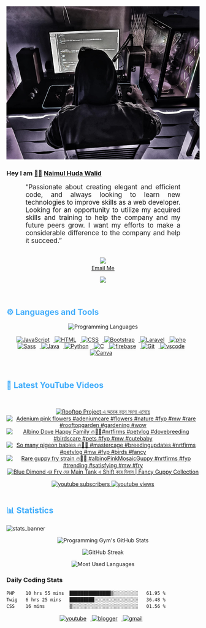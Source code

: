 <!-- ![github_cover_banner](https://www.digitalsolutionservices.com/img/services/web%20development.gif)-->

<div align="center" style="display:block;">
    <img height="400px" width="100%" alt="github cover banner" src="https://raw.githubusercontent.com/NaimulHudaWalid/NaimulHudaWalid/main/272276268_3114779035434264_920860974401480824_n.jpg"/> 
</div>

### Hey I am [👨🏻‍][facebook] [Naimul Huda Walid][youtube]



<p align:"center" style="text-align: justify; margin: 0 50px; font-size: 17px;" >
   “Passionate about creating elegant and efficient code, and always looking to learn new technologies to improve skills as a web developer. Looking for an opportunity to utilize my acquired skills and training to help the company and my future peers grow. I want my efforts to make a considerable difference to the company and help it succeed.”
<br>
<br>
<div align="center">

![](https://visitor-badge.glitch.me/badge?page_id=NaimulHudaWalid)
    <br />
[Email Me](mailto:dev.naimulhuda@gmail.com)
</div>
</p>
<!-- Typing SVG by DenverCoder1 - https://github.com/DenverCoder1/readme-typing-svg -->
<p align="center">
<!--   <a href="https://github.com/DenverCoder1/readme-typing-svg"> -->
    <img src="https://readme-typing-svg.herokuapp.com?color=E22FE4&width=380&height=45&lines=Open-Source+Enthusiast;Learning+In+Public;Empowering+Others;Nice+To+Meet+You+...&center=true"></a>

</p>
<br>
<!-- Languages and Tools -->

<h2 style="color: #44AEFB">⚙️ Languages and Tools</h2>
<div align="center" style="display:block;">
    <img width="100px" alt="Programming Languages" src="https://user-images.githubusercontent.com/78341798/194531121-47b0119a-ce00-439d-b586-125f86acb098.png"/> 
</div>
<br>   
<!-- Icons Resources -->
<!-- https://devicon.dev/ -->
<!-- https://cdn.jsdelivr.net/npm/simple-icons@v3/icons/ -->
<div align="center">
  <a href="https://developer.mozilla.org/en-US/docs/Web/JavaScript" target="_blank" rel="noreferrer">
      <img  alt="JavaScript" height="50px" style="padding-right:10px;" src="https://cdn.jsdelivr.net/gh/devicons/devicon/icons/javascript/javascript-plain.svg"/>
  </a>
  
 
  <a href="https://developer.mozilla.org/en-US/docs/Web/HTML" target="_blank" rel="noreferrer">
      <img  alt="HTML" height="50px" style="padding-right:10px;" src="https://cdn.jsdelivr.net/gh/devicons/devicon/icons/html5/html5-original.svg"/>
  </a>
  <a href="https://developer.mozilla.org/en-US/docs/Web/CSS" target="_blank" rel="noreferrer">
      <img  alt="CSS" height="50px" style="padding-right:10px;" src="https://cdn.jsdelivr.net/gh/devicons/devicon/icons/css3/css3-original.svg"/>
  </a>
  <a href="https://getbootstrap.com/" target="_blank" rel="noreferrer">
      <img  alt="Bootstrap" height="50px" style="padding-right:10px;" src="https://cdn.jsdelivr.net/gh/devicons/devicon/icons/bootstrap/bootstrap-original.svg"/>
  </a> 
  <a href="https://laravel.com/" target="_blank" rel="noreferrer">
      <img  alt="Laravel" height="50px" style="padding-right:10px;" src="https://cdn.jsdelivr.net/gh/devicons/devicon/icons/laravel/laravel-plain.svg"/>
  </a>
  <a href="https://www.php.net/" target="_blank" rel="noreferrer">
      <img  alt="php" height="50px" style="padding-right:10px;" src="https://cdn.jsdelivr.net/gh/devicons/devicon/icons/php/php-original.svg"/>
  </a>
  <a href="https://sass-lang.com/" target="_blank" rel="noreferrer">
      <img  alt="Sass" height="50px" style="padding-right:10px;" src="https://cdn.jsdelivr.net/gh/devicons/devicon/icons/sass/sass-original.svg"/>
  </a>
  <a href="https://www.java.com/en/" target="_blank" rel="noreferrer">
      <img  alt="Java" height="50px" style="padding-right:10px;" src="https://cdn.jsdelivr.net/gh/devicons/devicon/icons/java/java-original.svg"/>
  </a>    
  <a href="https://www.python.org/" target="_blank" rel="noreferrer">
      <img  alt="Python" height="50px" style="padding-right:10px;" src="https://cdn.jsdelivr.net/gh/devicons/devicon/icons/python/python-original.svg"/>
  </a>
  <a href="https://www.cprogramming.com/" target="_blank" rel="noreferrer">
      <img  alt="C" height="50px" style="padding-right:10px;" src="https://cdn.jsdelivr.net/gh/devicons/devicon/icons/c/c-original.svg"/>
  </a>
  
  <a href="https://firebase.google.com/" target="_blank" rel="noreferrer">
      <img  alt="firebase" height="50px" style="padding-right:10px;" src="https://cdn.jsdelivr.net/gh/devicons/devicon/icons/firebase/firebase-plain.svg"/>
  </a>
 
  <a href="https://git-scm.com/" target="_blank" rel="noreferrer">
      <img  alt="Git" height="50px" style="padding-right:10px;" src="https://cdn.jsdelivr.net/gh/devicons/devicon/icons/git/git-original.svg"/>
  </a>
  
  <a href="https://code.visualstudio.com/" target="_blank" rel="noreferrer">
      <img  alt="vscode" height="50px" style="padding-right:10px;"src="https://cdn.jsdelivr.net/gh/devicons/devicon/icons/vscode/vscode-original.svg"/>
  </a>
  <a href="https://www.canva.com/" target="_blank" rel="noreferrer">
      <img  alt="Canva" height="50px" style="padding-right:10px;" src="https://cdn.jsdelivr.net/gh/devicons/devicon/icons/canva/canva-original.svg"/> 
  </a>
</div>
<br>
<br>

<!-- Latest YouTube Videos -->

<h2 style="color: #44AEFB">🎦 Latest YouTube Videos</h2>
<br />

<!-- Resource/Reference: https://github.com/DenverCoder1/github-readme-youtube-cards -->
<div class="youtube videos cards" align="center">

<!-- BEGIN YOUTUBE-CARDS -->
[![Rooftop Project এ অনেক নতুন সদস্য এসেছে](https://ytcards.demolab.com/?id=1mjMK3HPSlE&title=Rooftop+Project+%E0%A6%8F+%E0%A6%85%E0%A6%A8%E0%A7%87%E0%A6%95+%E0%A6%A8%E0%A6%A4%E0%A7%81%E0%A6%A8+%E0%A6%B8%E0%A6%A6%E0%A6%B8%E0%A7%8D%E0%A6%AF+%E0%A6%8F%E0%A6%B8%E0%A7%87%E0%A6%9B%E0%A7%87&lang=en&timestamp=1712625901&background_color=%230d1117&title_color=%23ffffff&stats_color=%23dedede&max_title_lines=1&width=250&border_radius=5 "Rooftop Project এ অনেক নতুন সদস্য এসেছে")](https://www.youtube.com/watch?v=1mjMK3HPSlE)
[![Adenium pink flowers #adeniumcare #flowers #nature #fyp #mw #rare #rooftopgarden #gardening #wow](https://ytcards.demolab.com/?id=x5NKaForag0&title=Adenium+pink+flowers+%23adeniumcare+%23flowers+%23nature+%23fyp+%23mw+%23rare+%23rooftopgarden+%23gardening+%23wow&lang=en&timestamp=1712623153&background_color=%230d1117&title_color=%23ffffff&stats_color=%23dedede&max_title_lines=1&width=250&border_radius=5 "Adenium pink flowers #adeniumcare #flowers #nature #fyp #mw #rare #rooftopgarden #gardening #wow")](https://www.youtube.com/watch?v=x5NKaForag0)
[![Albino Dove Happy Family 🔥🖤💯#nrtfirms #petvlog #dovebreeding #birdscare #pets #fyp #mw #cutebaby](https://ytcards.demolab.com/?id=bHawb5ovXis&title=Albino+Dove+Happy+Family+%F0%9F%94%A5%F0%9F%96%A4%F0%9F%92%AF%23nrtfirms+%23petvlog+%23dovebreeding+%23birdscare+%23pets+%23fyp+%23mw+%23cutebaby&lang=en&timestamp=1712581379&background_color=%230d1117&title_color=%23ffffff&stats_color=%23dedede&max_title_lines=1&width=250&border_radius=5 "Albino Dove Happy Family 🔥🖤💯#nrtfirms #petvlog #dovebreeding #birdscare #pets #fyp #mw #cutebaby")](https://www.youtube.com/watch?v=bHawb5ovXis)
[![So many pigeon babies 🔥💯🖤 #mastercage #breedingupdates #nrtfirms #petvlog #mw #fyp #birds #fancy](https://ytcards.demolab.com/?id=r2T929P7hCU&title=So+many+pigeon+babies+%F0%9F%94%A5%F0%9F%92%AF%F0%9F%96%A4+%23mastercage+%23breedingupdates+%23nrtfirms+%23petvlog+%23mw+%23fyp+%23birds+%23fancy&lang=en&timestamp=1712543540&background_color=%230d1117&title_color=%23ffffff&stats_color=%23dedede&max_title_lines=1&width=250&border_radius=5 "So many pigeon babies 🔥💯🖤 #mastercage #breedingupdates #nrtfirms #petvlog #mw #fyp #birds #fancy")](https://www.youtube.com/watch?v=r2T929P7hCU)
[![Rare guppy fry strain 🔥💯🖤 #albinoPinkMosaicGuppy #nrtfirms #fyp #trending #satisfying #mw #fry](https://ytcards.demolab.com/?id=BXaSx1SyGoM&title=Rare+guppy+fry+strain+%F0%9F%94%A5%F0%9F%92%AF%F0%9F%96%A4+%23albinoPinkMosaicGuppy+%23nrtfirms+%23fyp+%23trending+%23satisfying+%23mw+%23fry&lang=en&timestamp=1712538732&background_color=%230d1117&title_color=%23ffffff&stats_color=%23dedede&max_title_lines=1&width=250&border_radius=5 "Rare guppy fry strain 🔥💯🖤 #albinoPinkMosaicGuppy #nrtfirms #fyp #trending #satisfying #mw #fry")](https://www.youtube.com/watch?v=BXaSx1SyGoM)
[![Blue Dimond এর Fry দের Main Tank এ Shift করে দিলাম | Fancy Guppy Collection](https://ytcards.demolab.com/?id=YOapIGA6pts&title=Blue+Dimond+%E0%A6%8F%E0%A6%B0+Fry+%E0%A6%A6%E0%A7%87%E0%A6%B0+Main+Tank+%E0%A6%8F+Shift+%E0%A6%95%E0%A6%B0%E0%A7%87+%E0%A6%A6%E0%A6%BF%E0%A6%B2%E0%A6%BE%E0%A6%AE+%7C+Fancy+Guppy+Collection&lang=en&timestamp=1712511438&background_color=%230d1117&title_color=%23ffffff&stats_color=%23dedede&max_title_lines=1&width=250&border_radius=5 "Blue Dimond এর Fry দের Main Tank এ Shift করে দিলাম | Fancy Guppy Collection")](https://www.youtube.com/watch?v=YOapIGA6pts)
<!-- END YOUTUBE-CARDS -->
</div>

<!-- Begin Youtube Buttons -->
<!-- Resource/Reference:  https://github.com/DenverCoder1/custom-icon-badges -->
<div class="youtube buttons" align="center">
    <a href="https://www.youtube.com/channel/UCa3YaFwzSII0kKg3Nads2dQ"  target="_blank">
        <img alt="youtube subscribers" src="https://img.shields.io/youtube/channel/subscribers/UCa3YaFwzSII0kKg3Nads2dQ?logo=youtube&logoColor=red&style=for-the-badge"/>
    </a> 
    <a href="https://www.youtube.com/channel/UCa3YaFwzSII0kKg3Nads2dQ"  target="_blank">
        <img alt="youtube views" src="https://custom-icon-badges.demolab.com/youtube/channel/views/UCa3YaFwzSII0kKg3Nads2dQ?color=%23E05D44&logo=eye&logoColor=white&style=for-the-badge&labelColor=#555555"/>
    </a> 
</div>
<br>
<!-- End Youtube Buttons -->

<!-- Statistics -->

<h2 style="color: #44AEFB">📊 Statistics</h2>

![stats_banner](https://user-images.githubusercontent.com/78341798/194534778-d662496c-ae00-4e8d-ae9b-b90912054e7f.gif)

<!-- Begin Stats Cards -->
<!-- Resources:  -->
<!-- Github & Languages Stats: https://github.com/naimul15-12090/github-readme-stats --> 
<!-- Streak Stats: https://github.com/denvercoder1/github-readme-streak-stats -->
<!-- Change the value after ?username= to your GitHub username. -->
<div class="stats" align="center">

![Programming Gym's GitHub Stats](https://github-readme-stats.vercel.app/api?username=NaimulHudaWalid&hide=stars&count_private=true&show_icons=true&theme=algolia&border_radius=20)

![GitHub Streak](https://streak-stats.demolab.com?user=NaimulHudaWalid&count_private=true&theme=algolia&border_radius=22)

![Most Used Languages](https://github-readme-stats.vercel.app/api/top-langs/?username=NaimulHudaWalid&langs_count=8&layout=compact&show_icons=true&theme=algolia&border_radius=20)
    
<!-- ![Top Langs](https://github-readme-stats.vercel.app/api/top-langs/?username=naimul15-12090&langs_count=8) -->
<!-- [![Top Langs](https://github-readme-stats.vercel.app/api/top-langs/?username=naimul15-12090&layout=compact)](https://github.com/anuraghazra/github-readme-stats)
 -->
    
</div>
<!--  End Stats Cards -->



### Daily Coding Stats
<!--START_SECTION:waka-->

```txt
PHP    10 hrs 55 mins  ███████████████▒░░░░░░░░░   61.95 %
Twig   6 hrs 25 mins   █████████░░░░░░░░░░░░░░░░   36.48 %
CSS    16 mins         ▒░░░░░░░░░░░░░░░░░░░░░░░░   01.56 %
```

<!--END_SECTION:waka-->
<!-- Begin Footer -->
<!-- Icons Resources -->
<!-- https://devicon.dev/ -->
<div class="footer" align="center" style="margin:15px;">
    <a href="https://www.youtube.com/channel/UCa3YaFwzSII0kKg3Nads2dQ" target="_blank">
        <img  style="margin:0 10px 10px 0;" src="https://user-images.githubusercontent.com/78341798/194531650-698ef1b1-9cbd-4b4f-96ef-5a2ec4b5d7e6.svg" alt="youtube" width="40px"/>
    </a>
    <a href="https://www.linkedin.com/in/naimulhudawalid/" target="_blank">
        <img style="margin:0 10px 10px 0;" src="https://user-images.githubusercontent.com/78341798/194531458-b5dfeb1b-bad5-4dfa-909a-2e402262db9a.svg" alt="blogger" width="40px"/>
    </a>
    <a href="mailto:dev.naimulhuda@gmail.com" target="_blank">
        <img style="margin:0 10px 10px 0;" src="https://user-images.githubusercontent.com/78341798/194531383-ddb2b774-5bb9-491c-b601-4a4a7d9792fb.svg" alt="gmail" width="40px"/>
    </a>
</div>
<!-- End Footer -->

[youtube]: https://www.youtube.com/channel/UCa3YaFwzSII0kKg3Nads2dQ
[facebook]: https://www.facebook.com/profile.php?id=100007065945838
